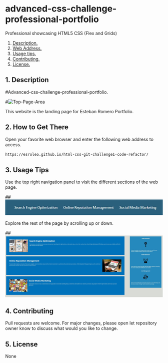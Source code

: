 # advanced-css-challenge-professional-portfolio
Professional showcasing HTML5 CSS (Flex and Grids)

1. [ Description. ](#desc)
2. [ Web Address. ](#web-address)
3. [ Usage tips. ](#usage)
4. [ Contributing. ](#contributing)
5. [ License. ](#license)


<a name="desk"></a>
## 1. Description

#Advanced-css-challenge-professional-portfolio.

#![Top-Page-Area](./assets/images/page-Logo-smaller-device?raw=true "Main Page Section Smaller Devices")

This website is the landing page for Esteban Romero Portfolio.

<a name="web-address"></a>
## 2. How to Get There

Open your favorite web browser and enter the following web address to access.

```html
https://esroleo.github.io/html-css-git-challenge1-code-refactor/
```
<a name="usage"></a>
## 3. Usage Tips


Use the top right navigation panel to visit the different sections of the web page.

##![nav-menu](./assets/images/nav-menu.jpg?raw=true "Navigational Menu")



Explore the rest of the page by scrolling up or down.

##![body-section](./assets/images/body-section.jpg?raw=true "Body Section")


<a name="contributing"></a>
## 4. Contributing
Pull requests are welcome. For major changes, please open let repository owner know to discuss what would you like to change.

<a name="license"></a>
## 5. License
None



